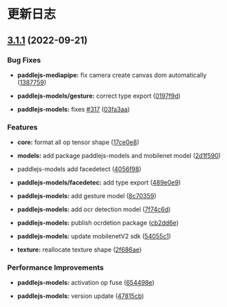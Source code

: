 # 更新日志

## [3.1.1](https://github.com/DataVizU/Paddle.js/compare/v2.1.0...v3.1.1) (2022-09-21)

### Bug Fixes

* **paddlejs-mediapipe:** fix camera create canvas dom automatically ([1387759](https://github.com/DataVizU/Paddle.js/commit/1387759fe9c5b641d9aa95cbd94088f6c045f33a))

* **paddlejs-models/gesture:** correct type export ([0197f9d](https://github.com/DataVizU/Paddle.js/commit/0197f9d73ea008bd512159b35754f81bc7a807c0))

* **paddlejs-models:** fixes [#317](https://github.com/DataVizU/Paddle.js/issues/317) ([03fa3aa](https://github.com/DataVizU/Paddle.js/commit/03fa3aad4138cf84163b7b55c488bb60f5ba2819))

### Features

* **core:** format all op tensor shape ([17ce0e8](https://github.com/DataVizU/Paddle.js/commit/17ce0e89210fe8a09b08d152e7acefa10c3b0c59))

* **models:** add package paddlejs-models and mobilenet model ([2d1f590](https://github.com/DataVizU/Paddle.js/commit/2d1f590c38207e19d1cb5045714e3acaf991add1))

* paddlejs-models add facedetect ([4056f98](https://github.com/DataVizU/Paddle.js/commit/4056f9833d92fbc74b180068b3ca84753698de08))

* **paddlejs-models/facedetec:** add type export ([489e0e9](https://github.com/DataVizU/Paddle.js/commit/489e0e9b7185905b1bd8a5aacb6494bd9733b54b))

* **paddlejs-models:** add gesture model ([8c70359](https://github.com/DataVizU/Paddle.js/commit/8c703596c7c9d78158789f92fab655be0e39bac4))

* **paddlejs-models:** add ocr detection model ([7f74c6d](https://github.com/DataVizU/Paddle.js/commit/7f74c6d2b7edc2f0e6aef7ce6ffe48b3462ecbd8))

* **paddlejs-models:** publish ocrdetion package ([cb2dd6e](https://github.com/DataVizU/Paddle.js/commit/cb2dd6e2911810222657dc94f7f9a80e52794c5e))

* **paddlejs-models:** update mobilenetV2 sdk ([54055c1](https://github.com/DataVizU/Paddle.js/commit/54055c1304b4669571c07df35886fbe9004cffb3))

* **texture:** reallocate texture shape ([2f686ae](https://github.com/DataVizU/Paddle.js/commit/2f686ae8ce17e77e44f68ab5ef621e12de7daedb))

### Performance Improvements

* **paddlejs-models:** activation op fuse ([654498e](https://github.com/DataVizU/Paddle.js/commit/654498e557b0903ad5af6adf020543c30c13a976))

* **paddlejs-models:** version update ([47815cb](https://github.com/DataVizU/Paddle.js/commit/47815cb877e2af1fef9d5c356bdebaec87404d00))

